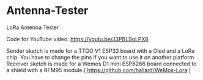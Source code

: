 # Antenna-Tester
LoRa Antenna Tester

Code for YouTube video: https://youtu.be/J3PBL9oLPX8

Sender sketch is made for a TTGO V1 ESP32 board with a Oled and a LoRa chip. You have to change the pins if you want to use it on another platform
Receiver sketch is made for a Wemos D1 mini ESP8266 board connected to a shield with a RFM95 module.( https://github.com/hallard/WeMos-Lora )
